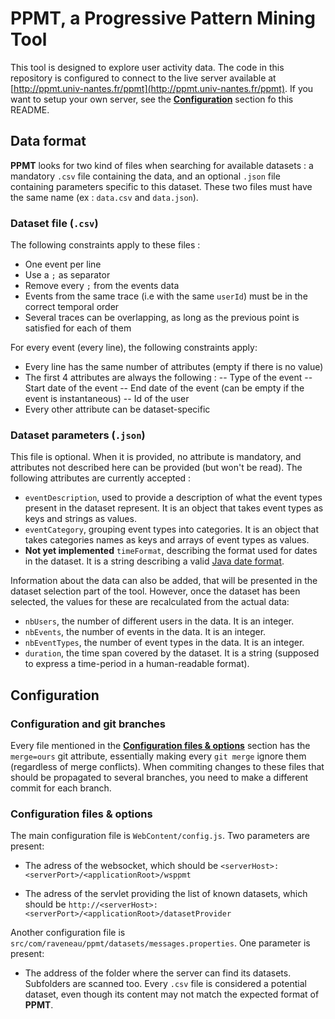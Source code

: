 # PPMT, a Progressive Pattern Mining Tool

This tool is designed to explore user activity data.
The code in this repository is configured to connect to the live server available at [http://ppmt.univ-nantes.fr/ppmt](http://ppmt.univ-nantes.fr/ppmt). If you want to setup your own server, see the **[Configuration](#configuration)** section fo this README. 

## Data format

**PPMT** looks for two kind of files when searching for available datasets : a mandatory `.csv` file containing the data, and an optional `.json` file containing parameters specific to this dataset. These two files must have the same name (ex : `data.csv` and `data.json`).

### Dataset file (`.csv`)

The following constraints apply to these files :

- One event per line
- Use a `;` as separator
- Remove every `;` from the events data
- Events from the same trace (i.e with the same `userId`) must be in the correct temporal order 
- Several traces can be overlapping, as long as the previous point is satisfied for each of them

For every event (every line), the following constraints apply:

- Every line has the same number of attributes (empty if there is no value)
- The first 4 attributes are always the following :
-- Type of the event
-- Start date of the event
-- End date of the event (can be empty if the event is instantaneous)
-- Id of the user 
- Every other attribute can be dataset-specific

### Dataset parameters (`.json`)

This file is optional. When it is provided, no attribute is mandatory, and attributes not described here can be provided (but won't be read). The following attributes are currently accepted :

- `eventDescription`, used to provide a description of what the event types present in the dataset represent. It is an object that takes event types as keys and strings as values. 
- `eventCategory`, grouping event types into categories. It is an object that takes categories names as keys and arrays of event types as values.
- **Not yet implemented** `timeFormat`, describing the format used for dates in the dataset. It is a string describing a valid [Java date format](http://docs.oracle.com/javase/7/docs/api/java/text/SimpleDateFormat.html).

Information about the data can also be added, that will be presented in the dataset selection part of the tool. However, once the dataset has been selected, the values for these are recalculated from the actual data:

- `nbUsers`, the number of different users in the data. It is an integer.
- `nbEvents`, the number of events in the data. It is an integer.
- `nbEventTypes`, the number of event types in the data. It is an integer.
- `duration`, the time span covered by the dataset. It is a string (supposed to express a time-period in a human-readable format).

## Configuration

### Configuration and git branches

Every file mentioned in the **[Configuration files & options](#configuration-files--options)** section has the `merge=ours` git attribute, essentially making every `git merge` ignore them (regardless of merge conflicts). When commiting changes to these files that should be propagated to several branches, you need to make a different commit for each branch.

### Configuration files & options

The main configuration file is `WebContent/config.js`. Two parameters are present:

- The adress of the websocket, which should be `<serverHost>:<serverPort>/<applicationRoot>/wsppmt`

- The adress of the servlet providing the list of known datasets, which should be `http://<serverHost>:<serverPort>/<applicationRoot>/datasetProvider`

Another configuration file is `src/com/raveneau/ppmt/datasets/messages.properties`. One parameter is present:

- The address of the folder where the server can find its datasets. Subfolders are scanned too. Every `.csv` file is considered a potential dataset, even though its content may not match the expected format of **PPMT**.
